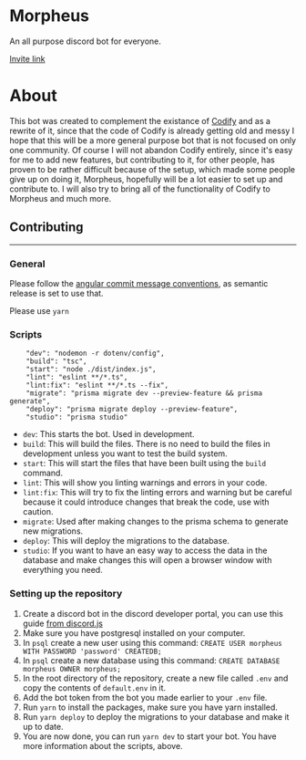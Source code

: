 # Morpheus

An all purpose discord bot for everyone.

[Invite link](https://discord.com/api/oauth2/authorize?client_id=927533069211172885&permissions=8&scope=bot)

# About

This bot was created to complement the existance of [Codify](https://github.com/CCodeCommunity/Codify) and as a rewrite of it, since that the code of Codify is already getting old and messy I hope that this will be a more general purpose bot that is not focused on only one community. Of course I will not abandon Codify entirely, since it's easy for me to add new features, but contributing to it, for other people, has proven to be rather difficult because of the setup, which made some people give up on doing it, Morpheus, hopefully will be a lot easier to set up and contribute to. I will also try to bring all of the functionality of Codify to Morpheus and much more.

## Contributing
----
### General
Please follow the [angular commit message conventions](https://github.com/angular/angular/blob/master/CONTRIBUTING.md#-commit-message-format), as semantic release is set to use that.

Please use `yarn`

### Scripts

```
    "dev": "nodemon -r dotenv/config",
    "build": "tsc",
    "start": "node ./dist/index.js",
    "lint": "eslint **/*.ts",
    "lint:fix": "eslint **/*.ts --fix",
    "migrate": "prisma migrate dev --preview-feature && prisma generate",
    "deploy": "prisma migrate deploy --preview-feature",
    "studio": "prisma studio"
```

- `dev`: This starts the bot. Used in development.
- `build`: This will build the files. There is no need to build the files in development unless you want to test the build system.
- `start`: This will start the files that have been built using the `build` command.
- `lint`: This will show you linting warnings and errors in your code.
- `lint:fix`: This will try to fix the linting errors and warning but be careful because it could introduce changes that break the code, use with caution.
- `migrate`: Used after making changes to the prisma schema to generate new migrations.
- `deploy`: This will deploy the migrations to the database.
- `studio`: If you want to have an easy way to access the data in the database and make changes this will open a browser window with everything you need.

### Setting up the repository

1. Create a discord bot in the discord developer portal, you can use this guide [from discord.js](https://discordjs.guide/preparations/setting-up-a-bot-application.html#creating-your-bot)
2. Make sure you have postgresql installed on your computer.
3. In `psql` create a new user using this command: `CREATE USER morpheus WITH PASSWORD 'password' CREATEDB;`
4. In `psql` create a new database using this command: `CREATE DATABASE morpheus OWNER morpheus;`
5. In the root directory of the repository, create a new file called `.env` and copy the contents of `default.env` in it.
6. Add the bot token from the bot you made earlier to your `.env` file.
7. Run `yarn` to install the packages, make sure you have yarn installed.
8. Run `yarn deploy` to deploy the migrations to your database and make it up to date.
9. You are now done, you can run `yarn dev` to start your bot. You have more information about the scripts, above.




